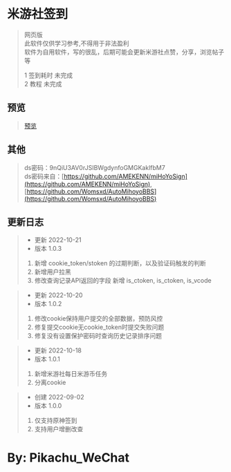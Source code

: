 米游社签到
==============
>网页版
<br>此软件仅供学习参考,不得用于非法盈利
<br>软件为自用软件，写的很乱，后期可能会更新米游社点赞，分享，浏览帖子等
> 
> 
>
> 1 签到耗时 未完成<br>
> 2 教程    未完成


预览
---
>[预览](http://pkpk.run:8083/)

其他
---
>ds密码：9nQiU3AV0rJSIBWgdynfoGMGKaklfbM7   </br>
>ds密码来自：[https://github.com/AMEKENN/miHoYoSign](https://github.com/AMEKENN/miHoYoSign), [https://github.com/Womsxd/AutoMihoyoBBS](https://github.com/Womsxd/AutoMihoyoBBS)


更新日志
---

>* 更新 2022-10-21
>* 版本 1.0.3
>1. 新增 cookie_token/stoken 的过期判断，以及验证码触发的判断
>2. 新增用户拉黑
>3. 修改查询记录API返回的字段 新增 is_ctoken, is_ctoken, is_vcode

>* 更新 2022-10-20
>* 版本 1.0.2
>1. 修改cookie保持用户提交的全部数据，预防风控
>2. 修复提交cookie无cookie_token时提交失败问题
>3. 修复没有设置保护密码时查询历史记录排序问题

>* 更新 2022-10-18
>* 版本 1.0.1
>1. 新增米游社每日米游币任务
>2. 分离cookie


>* 创建 2022-09-02
>* 版本 1.0.0
>1. 仅支持原神签到
>2. 支持用户增删改查



By: Pikachu_WeChat
===